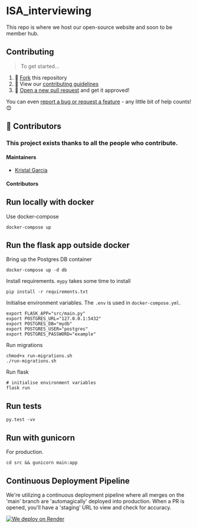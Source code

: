# ISA_interviewing
This repo is where we host our open-source website and soon to be member hub.

## Contributing

> To get started...

1. 🍴 [Fork](https://github.com/kgmajor/ISA_interviewing/fork) this repository
2. 🔨 View our [contributing guidelines](.github/CONTRIBUTING.MD)
3. 🎉 [Open a new pull request](https://github.com/kgmajor/ISA_interviewing/compare) and get it approved!

You can even [report a bug or request a feature](https://github.com/kgmajor/ISA_interviewing/issues/new) - any little bit of help counts! 😊


## 💛️ Contributors

### This project exists thanks to all the **people who contribute**. 

#### Maintainers

- [Kristal Garcia](https://github.com/kgmajor)

#### Contributors


## Run locally with docker

Use docker-compose
```
docker-compose up
```

## Run the flask app outside docker

Bring up the Postgres DB container
```
docker-compose up -d db
```

Install requirements.
`mypy` takes some time to install
```
pip install -r requirements.txt
```

Initialise environment variables. The `.env` is used in `docker-compose.yml`.
```
export FLASK_APP="src/main.py"
export POSTGRES_URL="127.0.0.1:5432"
export POSTGRES_DB="mydb"
export POSTGRES_USER="postgres"
export POSTGRES_PASSWORD="example"
```

Run migrations
```
chmod+x run-migrations.sh
./run-migrations.sh
```

Run flask
```
# initialise environment variables
flask run
```

## Run tests

```
py.test -vv
```


## Run with gunicorn
For production.
```
cd src && gunicorn main:app
```

## Continuous Deployment Pipeline

We're utilizing a continuous deployment pipeline where all merges on the 'main' branch are 'automagically' deployed into production. When a PR is opened, you'll have a 'staging' URL to view and check for accuracy. 

[![We deploy on Render](https://render.com/images/deploy-to-render-button.svg)](https://render.com/)


